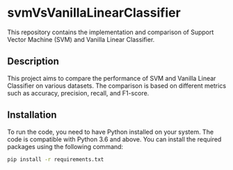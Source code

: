 # svmVsVanillaLinearClassifier

This repository contains the implementation and comparison of Support Vector Machine (SVM) and Vanilla Linear Classifier.

## Description

This project aims to compare the performance of SVM and Vanilla Linear Classifier on various datasets. The comparison is based on different metrics such as accuracy, precision, recall, and F1-score.

## Installation

To run the code, you need to have Python installed on your system. The code is compatible with Python 3.6 and above. You can install the required packages using the following command:

```bash
pip install -r requirements.txt